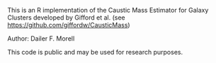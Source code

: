 This is an R implementation of the Caustic Mass Estimator for Galaxy Clusters developed by Gifford et al. (see https://github.com/giffordw/CausticMass)

Author: Dailer F. Morell

This code is public and may be used for research purposes.
